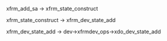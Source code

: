 
xfrm_add_sa -> xfrm_state_construct

xfrm_state_construct -> xfrm_dev_state_add

xfrm_dev_state_add -> dev->xfrmdev_ops->xdo_dev_state_add